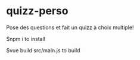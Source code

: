 # quizz-perso

Pose des questions et fait un quizz à choix multiple!

$npm i                  to install

$vue build src/main.js  to build

